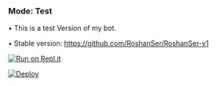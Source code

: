 ### Mode: Test

• This is a test Version of my bot.

• Stable version: https://github.com/RoshanSer/RoshanSer-v1
   
[![Run on Repl.it](https://repl.it/badge/github/quiec/whatsAlfa)](https://replit.com/@Amalser/Amalser)
  

[![Deploy](https://www.herokucdn.com/deploy/button.svg)](https://heroku.com/deploy?template=https://github.com/MohammedRoshanT/RoshanSer-v1.git)


